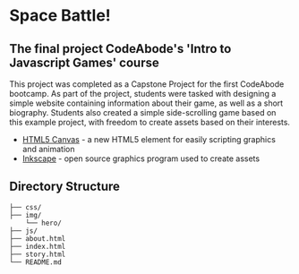 # Space Battle!
## The final project CodeAbode's 'Intro to Javascript Games' course

This project was completed as a Capstone Project for the first CodeAbode bootcamp.  As part of the project, students were tasked with designing a simple website containing information about their game, as well as a short biography.  Students also created a simple side-scrolling game based on this example project, with freedom to create assets based on their interests.

-	[HTML5 Canvas](http://www.w3schools.com/html/html5_canvas.asp) - a new HTML5 element for easily scripting graphics and animation
-	[Inkscape](https://inkscape.org/en/) - open source graphics program used to create assets

## Directory Structure

```
├── css/
├── img/
	└── hero/
├── js/
├── about.html
├── index.html
├── story.html
└── README.md
```


